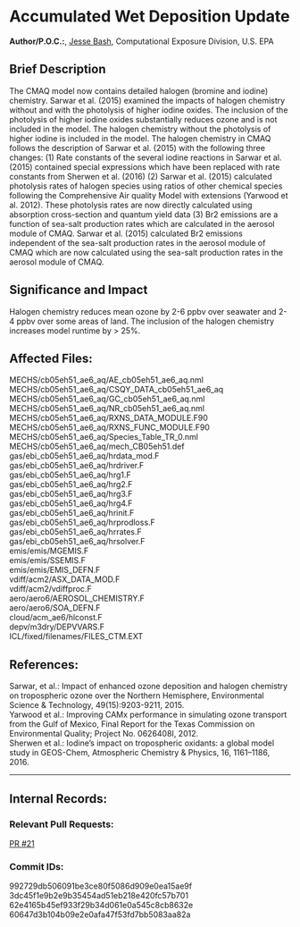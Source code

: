# Accumulated Wet Deposition Update

**Author/P.O.C.:**, [Jesse Bash](mailto:bash.jesse@epa.gov), Computational Exposure Division, U.S. EPA

## Brief Description 

The CMAQ model now contains detailed halogen (bromine and iodine) chemistry. Sarwar et al. (2015) examined the impacts of halogen chemistry without and with the photolysis of higher iodine oxides. The inclusion of the photolysis of higher iodine oxides substantially reduces ozone and is not included in the model. The halogen chemistry without the photolysis of higher iodine is included in the model. The halogen chemistry in CMAQ follows the description of Sarwar et al. (2015) with the following three changes: (1) Rate constants of the several iodine reactions in Sarwar et al. (2015) contained special expressions which have been replaced with rate constants from Sherwen et al. (2016) (2) Sarwar et al. (2015) calculated photolysis rates of halogen species using ratios of other chemical species following the Comprehensive Air quality Model with extensions (Yarwood et al. 2012). These photolysis rates are now directly calculated using absorption cross-section and quantum yield data (3) Br2 emissions are a function of sea-salt production rates which are calculated in the aerosol module of CMAQ. Sarwar et al. (2015) calculated Br2 emissions independent of the sea-salt production rates in the aerosol module of CMAQ which are now calculated using the sea-salt production rates in the aerosol module of CMAQ. 

## Significance and Impact

Halogen chemistry reduces mean ozone by 2-6 ppbv over seawater and 2-4 ppbv over some areas of land. The inclusion of the halogen chemistry increases model runtime by > 25%. 


## Affected Files:

MECHS/cb05eh51_ae6_aq/AE_cb05eh51_ae6_aq.nml   
MECHS/cb05eh51_ae6_aq/CSQY_DATA_cb05eh51_ae6_aq  
MECHS/cb05eh51_ae6_aq/GC_cb05eh51_ae6_aq.nml  
MECHS/cb05eh51_ae6_aq/NR_cb05eh51_ae6_aq.nml  
MECHS/cb05eh51_ae6_aq/RXNS_DATA_MODULE.F90   
MECHS/cb05eh51_ae6_aq/RXNS_FUNC_MODULE.F90   
MECHS/cb05eh51_ae6_aq/Species_Table_TR_0.nml   
MECHS/cb05eh51_ae6_aq/mech_CB05eh51.def   
gas/ebi_cb05eh51_ae6_aq/hrdata_mod.F   
gas/ebi_cb05eh51_ae6_aq/hrdriver.F   
gas/ebi_cb05eh51_ae6_aq/hrg1.F   
gas/ebi_cb05eh51_ae6_aq/hrg2.F   
gas/ebi_cb05eh51_ae6_aq/hrg3.F   
gas/ebi_cb05eh51_ae6_aq/hrg4.F   
gas/ebi_cb05eh51_ae6_aq/hrinit.F   
gas/ebi_cb05eh51_ae6_aq/hrprodloss.F   
gas/ebi_cb05eh51_ae6_aq/hrrates.F     
gas/ebi_cb05eh51_ae6_aq/hrsolver.F   
emis/emis/MGEMIS.F   
emis/emis/SSEMIS.F   
emis/emis/EMIS_DEFN.F   
vdiff/acm2/ASX_DATA_MOD.F   
vdiff/acm2/vdiffproc.F   
aero/aero6/AEROSOL_CHEMISTRY.F   
aero/aero6/SOA_DEFN.F   
cloud/acm_ae6/hlconst.F   
depv/m3dry/DEPVVARS.F   
ICL/fixed/filenames/FILES_CTM.EXT    


## References: 

Sarwar, et al.: Impact of enhanced ozone deposition and halogen chemistry on tropospheric ozone over the Northern Hemisphere, Environmental Science & Technology, 49(15):9203-9211, 2015.   
Yarwood et al.: Improving CAMx performance in simulating ozone transport from the Gulf of Mexico, Final Report for the Texas Commission on Environmental Quality; Project No. 0626408I, 2012.   
Sherwen et al.:  Iodine’s impact on tropospheric oxidants: a global model study in GEOS-Chem, Atmospheric Chemistry & Physics, 16, 1161–1186, 2016.  

-----
## Internal Records:

### Relevant Pull Requests: 
  [PR #21](https://github.com/usepa/cmaq_dev/pull/21)

### Commit IDs:
992729db506091be3ce80f5086d909e0ea15ae9f  
3dc45f1e9b2e9b35454ad51eb218e420fc57b701  
62e4165b45ef933f29b34d061e0a545c8cb8632e  
60647d3b104b09e2e0afa47f53fd7bb5083aa82a    
